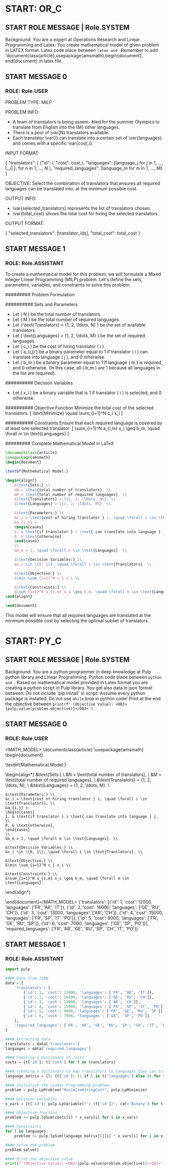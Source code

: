 # START: OR_C 
## START ROLE MESSAGE | Role.SYSTEM 
Background: You are a expert at Operations Research and Linear Programming and Latex. You create mathematical model of given problem in LATEX format. Latex code place between ```latex and ``` Remember to add 'documentclass{article},usepackage{amsmath},begin{document}, end{document} in latex file. 
## START MESSAGE 0 
### ROLE: Role.USER
<DESCRIPTION>
PROBLEM TYPE: MILP

PROBLEM INFO:

- A team of translators is being assem- bled for the summer Olympics to translate from English into the \{M} other languages.
- There is a pool of \var{N} translators available.
- Each translator \var{i} can translate into a certain set of \var{languages} and comes with a specific \var{cost_i}.

INPUT FORMAT: 

{
"translators": [
        {"id": i, 
         "cost": cost_i,
         "languages": [language_j for j in 1, ..., L_i]
        },
        for n in 1, ..., N
    ],
    "required_languages": [language_m for m in 1, ..., M]
}

OBJECTIVE: Select the combination of translators that ensures all required languages can be translated into, at the minimum possible cost.

OUTPUT INFO:

- \var{selected_translators} represents the list of translators chosen.
- \var{total_cost} shows the total cost for hiring the selected translators.

OUTPUT FORMAT:

{
    "selected_translators": [translator_ids],
    "total_cost": total_cost
}
</DESCRIPTION>


## START MESSAGE 1 
### ROLE: Role.ASSISTANT
To create a mathematical model for this problem, we will formulate a Mixed Integer Linear Programming (MILP) problem. Let's define the sets, parameters, variables, and constraints to solve this problem.

######### Problem Formulation

########## Sets and Parameters
- Let \( N \) be the total number of translators.
- Let \( M \) be the total number of required languages.
- Let \( \text{Translators} = \{1, 2, \ldots, N\} \) be the set of available translators.
- Let \( \text{Languages} = \{1, 2, \ldots, M\} \) be the set of required languages.
- Let \( c_i \) be the cost of hiring translator \( i \).
- Let \( a_{i,j} \) be a binary parameter equal to 1 if translator \( i \) can translate into language \( j \), and 0 otherwise.
- Let \( b_m \) be a binary parameter equal to 1 if language \( m \) is required, and 0 otherwise. (In this case, all \( b_m \) are 1 because all languages in the list are required).

########## Decision Variables
- Let \( x_i \) be a binary variable that is 1 if translator \( i \) is selected, and 0 otherwise.

########## Objective Function
Minimize the total cost of the selected translators:
\[
\text{Minimize} \quad \sum_{i=1}^N c_i x_i
\]

########## Constraints
Ensure that each required language is covered by at least one selected translator:
\[
\sum_{i=1}^N a_{i,m} x_i \geq b_m, \quad \forall m \in \text{Languages}
\]

######### Complete Mathematical Model in LaTeX

```latex
\documentclass{article}
\usepackage{amsmath}
\begin{document}

\textbf{Mathematical Model:}

\begin{align*}
    &\text{Sets:} \\
    &N = \text{total number of translators}, \\
    &M = \text{total number of required languages}, \\
    &\text{Translators} = \{1, 2, \ldots, N\}, \\
    &\text{Languages} = \{1, 2, \ldots, M\}. \\

    &\text{Parameters:} \\
    &c_i = \text{cost of hiring translator } i, \quad \forall i \in \text{Translators}, \\
    &a_{i,j} = 
    \begin{cases} 
    1, & \text{if translator } i \text{ can translate into language } j, \\
    0, & \text{otherwise},
    \end{cases}
    \\
    &b_m = 1, \quad \forall m \in \text{Languages}. \\

    &\text{Decision Variables:} \\
    &x_i \in \{0, 1\}, \quad \forall i \in \text{Translators}. \\

    &\text{Objective:} \\
    &\min \sum_{i=1}^N c_i x_i \\

    &\text{Constraints:} \\
    &\sum_{i=1}^N a_{i,m} x_i \geq b_m, \quad \forall m \in \text{Languages}.
\end{align*}

\end{document}
```

This model will ensure that all required languages are translated at the minimum possible cost by selecting the optimal subset of translators.

# START: PY_C 
## START ROLE MESSAGE | Role.SYSTEM 
Background: You are a python programmer in deep knowledge at Pulp python library and Linear Programming. Python code place between ```python and ```. Based on mathematical model provided in Latex format you are creating a python script in Pulp library. You get also data in json format between: <DATA></DATA> Do not include 'pip install' in script. Assume every python package is installed. Do not use `while` loop in python code! Print at the end the objective between <OBJ></OBJ> `print(f' (Objective Value): <OBJ>{pulp.value(problem.objective)}</OBJ>')` 
## START MESSAGE 0 
### ROLE: Role.USER
<MATH_MODEL>
\documentclass{article}
\usepackage{amsmath}
\begin{document}

\textbf{Mathematical Model:}

\begin{align*}
    &\text{Sets:} \\
    &N = \text{total number of translators}, \\
    &M = \text{total number of required languages}, \\
    &\text{Translators} = \{1, 2, \ldots, N\}, \\
    &\text{Languages} = \{1, 2, \ldots, M\}. \\

    &\text{Parameters:} \\
    &c_i = \text{cost of hiring translator } i, \quad \forall i \in \text{Translators}, \\
    &a_{i,j} = 
    \begin{cases} 
    1, & \text{if translator } i \text{ can translate into language } j, \\
    0, & \text{otherwise},
    \end{cases}
    \\
    &b_m = 1, \quad \forall m \in \text{Languages}. \\

    &\text{Decision Variables:} \\
    &x_i \in \{0, 1\}, \quad \forall i \in \text{Translators}. \\

    &\text{Objective:} \\
    &\min \sum_{i=1}^N c_i x_i \\

    &\text{Constraints:} \\
    &\sum_{i=1}^N a_{i,m} x_i \geq b_m, \quad \forall m \in \text{Languages}.
\end{align*}

\end{document}</MATH_MODEL>
<DATA>
{'translators': [{'id': 1, 'cost': 12000, 'languages': ['FR', 'AR', 'IT']}, {'id': 2, 'cost': 16000, 'languages': ['GE', 'RU', 'CH']}, {'id': 3, 'cost': 13000, 'languages': ['AR', 'CH']}, {'id': 4, 'cost': 15000, 'languages': ['FR', 'SP', 'IT', 'PO']}, {'id': 5, 'cost': 9000, 'languages': ['FR', 'GE', 'RU', 'SP']}, {'id': 6, 'cost': 7000, 'languages': ['GE', 'SP', 'PO']}], 'required_languages': ['FR', 'AR', 'GE', 'RU', 'SP', 'CH', 'IT', 'PO']}</DATA>


## START MESSAGE 1 
### ROLE: Role.ASSISTANT
```python
import pulp

#### Data from JSON
data = {
    'translators': [
        {'id': 1, 'cost': 12000, 'languages': ['FR', 'AR', 'IT']},
        {'id': 2, 'cost': 16000, 'languages': ['GE', 'RU', 'CH']},
        {'id': 3, 'cost': 13000, 'languages': ['AR', 'CH']},
        {'id': 4, 'cost': 15000, 'languages': ['FR', 'SP', 'IT', 'PO']},
        {'id': 5, 'cost': 9000, 'languages': ['FR', 'GE', 'RU', 'SP']},
        {'id': 6, 'cost': 7000, 'languages': ['GE', 'SP', 'PO']}
    ],
    'required_languages': ['FR', 'AR', 'GE', 'RU', 'SP', 'CH', 'IT', 'PO']
}

#### Extracting data
translators = data['translators']
languages = data['required_languages']

#### Creating a dictionary of costs
costs = {t['id']: t['cost'] for t in translators}

#### Creating a dictionary to map translators to languages they can translate
language_matrix = {l: {t['id']: (1 if l in t['languages'] else 0) for t in translators} for l in languages}

#### Initialize the Linear Programming problem
problem = pulp.LpProblem("MinimizeHiringCost", pulp.LpMinimize)

#### Decision variables
x_vars = {t['id']: pulp.LpVariable(f"x_{t['id']}", cat='Binary') for t in translators}

#### Objective function
problem += pulp.lpSum(costs[i] * x_vars[i] for i in x_vars)

#### Constraints
for l in languages:
    problem += pulp.lpSum(language_matrix[l][i] * x_vars[i] for i in x_vars) >= 1

#### Solve the problem
problem.solve()

#### Print the objective value
print(f'(Objective Value): <OBJ>{pulp.value(problem.objective)}</OBJ>')
```

